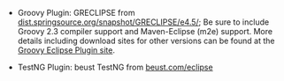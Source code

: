 - Groovy Plugin: GRECLIPSE from
  [dist.springsource.org/snapshot/GRECLIPSE/e4.5/](http://dist.springsource.org/snapshot/GRECLIPSE/e4.5/);
  Be sure to include Groovy 2.3 compiler support and Maven-Eclipse (m2e) support.
  More details including download sites for other versions can be found at the [Groovy Eclipse Plugin site](http://groovy.codehaus.org/Eclipse+Plugin).

- TestNG Plugin: beust TestNG from [beust.com/eclipse](http://beust.com/eclipse)
